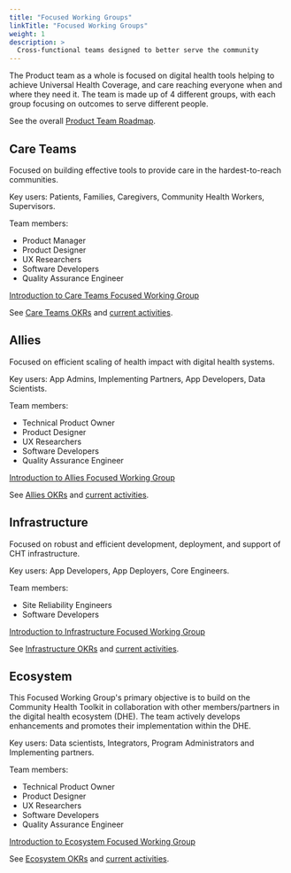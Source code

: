 ```yaml
---
title: "Focused Working Groups"
linkTitle: "Focused Working Groups"
weight: 1
description: >
  Cross-functional teams designed to better serve the community
---
```


The Product team as a whole is focused on digital health tools helping to achieve Universal Health Coverage, and care reaching everyone when and where they need it. The team is made up of 4 different groups, with each group focusing on outcomes to serve different people.

See the overall [Product Team Roadmap](https://github.com/orgs/medic/projects/112/views/4/).

## Care Teams
Focused on building effective tools to provide care in the hardest-to-reach communities.

Key users: Patients, Families, Caregivers, Community Health Workers, Supervisors.

Team members:
- Product Manager
- Product Designer
- UX Researchers
- Software Developers
- Quality Assurance Engineer

[Introduction to Care Teams Focused Working Group](https://youtu.be/X49ML5AqnBM)

See [Care Teams OKRs](https://github.com/orgs/medic/projects/112/views/11) and [current activities](https://github.com/orgs/medic/projects/134/views/2).

## Allies
Focused on efficient scaling of health impact with digital health systems.

Key users: App Admins, Implementing Partners, App Developers, Data Scientists.

Team members:
- Technical Product Owner
- Product Designer
- UX Researchers
- Software Developers
- Quality Assurance Engineer

[Introduction to Allies Focused Working Group](https://www.youtube.com/watch?v=dsc1XMdXhXs)

See [Allies OKRs](https://github.com/orgs/medic/projects/112/views/12) and [current activities](https://github.com/orgs/medic/projects/134/views/3).

## Infrastructure
Focused on robust and efficient development, deployment, and support of CHT infrastructure.

Key users: App Developers, App Deployers, Core Engineers.

Team members:
- Site Reliability Engineers
- Software Developers

[Introduction to Infrastructure Focused Working Group](https://youtu.be/75xlm9t5cp8)

See [Infrastructure OKRs](https://github.com/orgs/medic/projects/112/views/15) and [current activities](https://github.com/orgs/medic/projects/134/views/26).

## Ecosystem
This Focused Working Group's primary objective is to build on the Community Health Toolkit in collaboration with other members/partners in the digital health ecosystem (DHE). The team actively develops enhancements and promotes their implementation within the DHE.

Key users: Data scientists, Integrators, Program Administrators and Implementing partners.

Team members:
- Technical Product Owner
- Product Designer
- UX Researchers
- Software Developers
- Quality Assurance Engineer

[Introduction to Ecosystem Focused Working Group](https://www.youtube.com/watch?v=R2Yd7_t4DbE)

See [Ecosystem OKRs](https://github.com/orgs/medic/projects/112/views/16) and [current activities](https://github.com/orgs/medic/projects/134/views/11).
